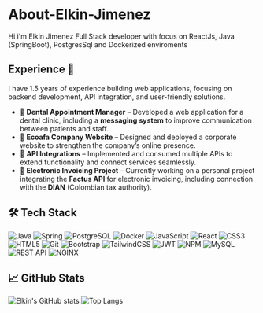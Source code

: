 # About-Elkin-Jimenez

Hi i'm Elkin Jimenez Full Stack developer with focus on ReactJs, Java (SpringBoot), PostgresSql and Dockerized enviroments 


## Experience 💼

I have 1.5 years of experience building web applications, focusing on backend development, API integration, and user-friendly solutions.

- 🦷 **Dental Appointment Manager** – Developed a web application for a dental clinic, including a **messaging system** to improve communication between patients and staff.  
- 🌱 **Ecoafa Company Website** – Designed and deployed a corporate website to strengthen the company’s online presence.  
- 🔗 **API Integrations** – Implemented and consumed multiple APIs to extend functionality and connect services seamlessly.  
- 📑 **Electronic Invoicing Project** – Currently working on a personal project integrating the **Factus API** for electronic invoicing, including connection with the **DIAN** (Colombian tax authority).  




## 🛠️ Tech Stack
![Java](https://img.shields.io/badge/Java-ED8B00?style=for-the-badge&logo=openjdk&logoColor=white)
![Spring](https://img.shields.io/badge/Spring-6DB33F?style=for-the-badge&logo=spring&logoColor=white)
![PostgreSQL](https://img.shields.io/badge/PostgreSQL-316192?style=for-the-badge&logo=postgresql&logoColor=white)
![Docker](https://img.shields.io/badge/Docker-2496ED?style=for-the-badge&logo=docker&logoColor=white)
![JavaScript](https://img.shields.io/badge/JavaScript-F7DF1E?style=for-the-badge&logo=javascript&logoColor=black)
![React](https://img.shields.io/badge/React-20232A?style=for-the-badge&logo=react&logoColor=61DAFB)
![CSS3](https://img.shields.io/badge/CSS3-1572B6?style=for-the-badge&logo=css3&logoColor=white)
![HTML5](https://img.shields.io/badge/HTML5-E34F26?style=for-the-badge&logo=html5&logoColor=white)
![Git](https://img.shields.io/badge/Git-F05032?style=for-the-badge&logo=git&logoColor=white)
![Bootstrap](https://img.shields.io/badge/Bootstrap-7952B3?style=for-the-badge&logo=bootstrap&logoColor=white)
![TailwindCSS](https://img.shields.io/badge/Tailwind_CSS-38B2AC?style=for-the-badge&logo=tailwind-css&logoColor=white)
![JWT](https://img.shields.io/badge/JWT-000000?style=for-the-badge&logo=jsonwebtokens&logoColor=white)
![NPM](https://img.shields.io/badge/NPM-CB3837?style=for-the-badge&logo=npm&logoColor=white)
![MySQL](https://img.shields.io/badge/MySQL-4479A1?style=for-the-badge&logo=mysql&logoColor=white)
![REST API](https://img.shields.io/badge/REST%20API-02569B?style=for-the-badge&logo=fastapi&logoColor=white)
![NGINX](https://img.shields.io/badge/NGINX-009639?style=for-the-badge&logo=nginx&logoColor=white)

## 📈 GitHub Stats

![Elkin's GitHub stats](https://github-readme-stats.vercel.app/api?username=elkin-dainover-jimenez-gomez&show_icons=true&theme=radical)
![Top Langs](https://github-readme-stats.vercel.app/api/top-langs/?username=elkin-dainover-jimenez-gomez&layout=compact&theme=radical)

